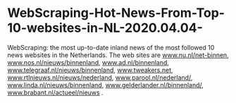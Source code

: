 # WebScraping-Hot-News-From-Top-10-websites-in-NL-2020.04.04-
WebScraping: the most up-to-date inland news of the most followed 10 news websites  in the Netherlands. The web sites are www.nu.nl/net-binnen, www.nos.nl/nieuws/binnenland, www.ad.nl/binnenland, www.telegraaf.nl/nieuws/binnenland, www.tweakers.net, www.rtlnieuws.nl/nieuws/nederland, www.parool.nl/nederland/, www.linda.nl/nieuws/binnenland, www.gelderlander.nl/binnenland/, www.brabant.nl/actueel/nieuws .
